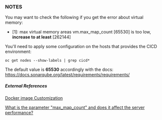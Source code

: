 ### NOTES

You may want to check the following if you get the error about virtual memory:

- [1]: max virtual memory areas vm.max_map_count [65530] is too low, **increase to at least** [262144]

You'll need to apply some configuration on the hosts that provides the CICD environment:

```
oc get nodes --show-labels | grep cicd*
```

The default value is **65530** accordingly with the docs: https://docs.sonarqube.org/latest/requirements/requirements/

##### External References

[Docker image Customization](https://hub.docker.com/_/sonarqube)

[What is the parameter "max_map_count" and does it affect the server performance?](https://access.redhat.com/solutions/99913)

